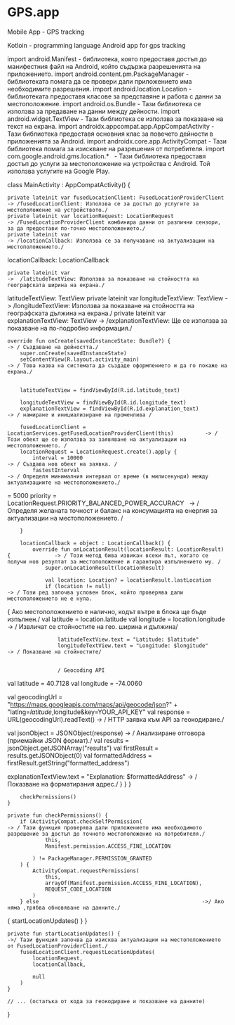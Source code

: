 # GPS.app
Mobile App - GPS tracking

Kotloin - programming language
Android app for gps tracking

import android.Manifest                                      - библиотека, която предоставя достъп до манифестния файл на Android, който съдържа разрешенията на приложението.
import android.content.pm.PackageManager                    - библиотеката помага да се провери дали приложението има необходимите разрешения.
import android.location.Location                           - библиотеката предоставя класове за представяне и работа с данни за местоположение.
import android.os.Bundle                                - Тази библиотека се използва за предаване на данни между дейности.
import android.widget.TextView                         - Тази библиотека се използва за показване на текст на екрана.
import androidx.appcompat.app.AppCompatActivity             - Тази библиотека предоставя основния клас за повечето дейности в приложенията за Android.
import androidx.core.app.ActivityCompat              - Тази библиотека помага за изискване на разрешения от потребителя.
import com.google.android.gms.location.*           -  Тази библиотека предоставя достъп до услуги за местоположение на устройства с Android. Той използва услугите на Google Play.


class MainActivity : AppCompatActivity() {

    private lateinit var fusedLocationClient: FusedLocationProviderClient               -> /fusedLocationClient: Използва се за достъп до услугите за местоположение на устройството./
    private lateinit var locationRequest: LocationRequest                               -> /FusedLocationProviderClient комбинира данни от различни сензори, за да предостави по-точно местоположението./
    private lateinit var                                                                -> /locationCallback: Използва се за получаване на актуализации на местоположението./
 locationCallback: LocationCallback

    private lateinit var                                                               ->  /latitudeTextView: Използва за показване на стойността на географската ширина на екрана./
 latitudeTextView: TextView
    private lateinit var longitudeTextView: TextView                                  ->   /longitudeTextView: Използва за показване на стойността на географската дължина на екрана./
    private lateinit var explanationTextView: TextView                                  -> /explanationTextView: Ще се използва за показване на по-подробно информация./

    override fun onCreate(savedInstanceState: Bundle?) {                              -> / Създаване на дейността./
        super.onCreate(savedInstanceState)                                             
        setContentView(R.layout.activity_main)                                          -> / Това казва на системата да създаде оформлението и да го покаже на екрана./


        latitudeTextView = findViewById(R.id.latitude_text)                           

        longitudeTextView = findViewById(R.id.longitude_text)
        explanationTextView = findViewById(R.id.explanation_text)                     -> / намиране и инициализиране на променлива /

        fusedLocationClient = LocationServices.getFusedLocationProviderClient(this)          -> / Този обект ще се използва за заявяване на актуализации на местоположението. /
        locationRequest = LocationRequest.create().apply {
            interval = 10000                                                                  -> / Създава нов обект на заявка. /
            fastestInterval                                                                    -> / Определя минималния интервал от време (в милисекунди) между актуализациите на местоположението./
 = 5000
            priority = LocationRequest.PRIORITY_BALANCED_POWER_ACCURACY                         -> / Определя желаната точност и баланс на консумацията на енергия за актуализации на местоположението. /

        }

        locationCallback = object : LocationCallback() {
            override fun onLocationResult(locationResult: LocationResult) {              -> / Този метод бива извикан всеки път, когато се получи нов резултат за местоположение и гарантира изпълнението му. /
                super.onLocationResult(locationResult)   

                val location: Location? = locationResult.lastLocation                         
                if (location != null)                                                    -> / Този ред започва условен блок, който проверява дали местоположението не е нула.
 {                                                                                           Ако местоположението е налично, кодът вътре в блока ще бъде изпълнен./
                    val latitude = location.latitude
                    val longitude = location.longitude                                -> / Извличат се стойностите на гео. ширина и дължина/

                    latitudeTextView.text = "Latitude: $latitude"
                    longitudeTextView.text = "Longitude: $longitude"                 -> / Показване на стойностите/


                    / Geocoding API
val latitude = 40.7128
val longitude = -74.0060

val geocodingUrl = "https://maps.googleapis.com/maps/api/geocode/json?" +
        "latlng=$latitude,$longitude&key=YOUR_API_KEY"
val response = URL(geocodingUrl).readText()                                                 ->   / HTTP заявка към API за геокодиране./

val jsonObject = JSONObject(response)                                                        ->  / Анализиране отговора (приемайки JSON формат)./
val results = jsonObject.getJSONArray("results")
val firstResult = results.getJSONObject(0)
val formattedAddress = firstResult.getString("formatted_address")   

explanationTextView.text = "Explanation: $formattedAddress"                                 ->  / Показване на форматирания адрес./
                }
            }
        }

        checkPermissions()
    }

    private fun checkPermissions() {
        if (ActivityCompat.checkSelfPermission(                           -> / Тази функция проверява дали приложението има необходимото разрешение за достъп до точното местоположение на потребителя./
                this,
                Manifest.permission.ACCESS_FINE_LOCATION   

            ) != PackageManager.PERMISSION_GRANTED
        ) {
            ActivityCompat.requestPermissions(
                this,
                arrayOf(Manifest.permission.ACCESS_FINE_LOCATION),
                REQUEST_CODE_LOCATION
            )
        } else                                                    ->/ Ако няма ,трябва обновяване на данните./
 {
            startLocationUpdates()
        }
    }

    private fun startLocationUpdates() {                                        ->/ Тази функция започва да изисква актуализации на местоположението от FusedLocationProviderClient./
        fusedLocationClient.requestLocationUpdates(
            locationRequest,
            locationCallback,   

            null
        )
    }

    // ... (остатъка от кода за геокодиране и показване на данните)
}
